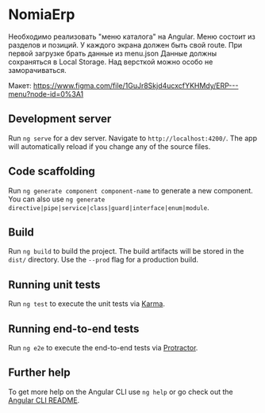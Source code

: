 # NomiaErp

Необходимо реализовать "меню каталога" на Angular. Меню состоит из разделов и позиций.
У каждого экрана должен быть свой route.
При первой загрузке брать данные из menu.json
Данные должны сохраняться в Local Storage.
Над версткой можно особо не заморачиваться.

Макет: https://www.figma.com/file/1GuJr8Skjd4ucxcfYKHMdy/ERP---menu?node-id=0%3A1

## Development server

Run `ng serve` for a dev server. Navigate to `http://localhost:4200/`. The app will automatically reload if you change any of the source files.

## Code scaffolding

Run `ng generate component component-name` to generate a new component. You can also use `ng generate directive|pipe|service|class|guard|interface|enum|module`.

## Build

Run `ng build` to build the project. The build artifacts will be stored in the `dist/` directory. Use the `--prod` flag for a production build.

## Running unit tests

Run `ng test` to execute the unit tests via [Karma](https://karma-runner.github.io).

## Running end-to-end tests

Run `ng e2e` to execute the end-to-end tests via [Protractor](http://www.protractortest.org/).

## Further help

To get more help on the Angular CLI use `ng help` or go check out the [Angular CLI README](https://github.com/angular/angular-cli/blob/master/README.md).
